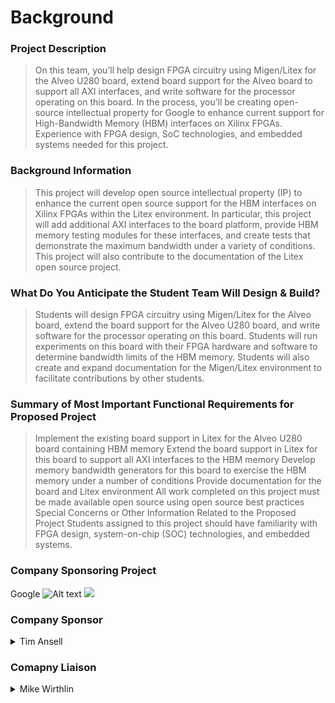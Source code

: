 # Background

### Project Description
> On this team, you’ll help design FPGA circuitry using Migen/Litex for the Alveo U280 board, extend board support for the Alveo board to support all AXI interfaces, and write software for the processor operating on this board. In the process, you’ll be creating open-source intellectual property for Google to enhance current support for High-Bandwidth Memory (HBM) interfaces on Xilinx FPGAs. Experience with FPGA design, SoC technologies, and embedded systems needed for this project. 

### Background Information
> This project will develop open source intellectual property (IP) to enhance the current open source support for the HBM interfaces on Xilinx FPGAs within the Litex environment. In particular, this project will add additional AXI interfaces to the board platform, provide HBM memory testing modules for these interfaces, and create tests that demonstrate the maximum bandwidth under a variety of conditions. This project will also contribute to the documentation of the Litex open source project.

### What Do You Anticipate the Student Team Will Design & Build?
> Students will design FPGA circuitry using Migen/Litex for the Alveo board, extend the board support for the Alveo U280 board, and write software for the processor operating on this board. Students will run experiments on this board with their FPGA hardware and software to determine bandwidth limits of the HBM memory. Students will also create and expand documentation for the Migen/Litex environment to facilitate contributions by other students.

### Summary of Most Important Functional Requirements for Proposed Project
> Implement the existing board support in Litex for the Alveo U280 board containing HBM memory
Extend the board support in Litex for this board to support all AXI interfaces to the HBM memory
Develop memory bandwidth generators for this board to exercise the HBM memory under a number of conditions
Provide documentation for the board and Litex environment
All work completed on this project must be made available open source using open source best practices
Special Concerns or Other Information Related to the Proposed Project
Students assigned to this project should have familiarity with FPGA design, system-on-chip (SOC) technologies, and embedded systems.

### Company Sponsoring Project
Google
![Alt text](./Google_2015_logo.svg)
<img src="Google_2015_logo.svg">

### Company Sponsor

<details><summary> Tim Ansell</summary>
<p>

|  |  |
| ---: | --- |
| Company: | Google|
| Email: | tansell@google.com |

</p>
</details>

### Comapny Liaison

<details><summary> Mike Wirthlin</summary>
<p>

|  |  |
| ---: | --- |
| Company: | BYU Electrical and Computer Engineering |
| Email: | wirthlin@byu.edu |

</p>
</details>
